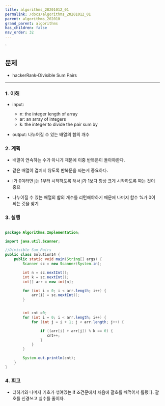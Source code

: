 ```yaml
---
title: algorithms_20201012_01
permalink: /docs/algorithms_20201012_01
parent: algorithms_202010
grand_parent: algorithms
has_children: false
nav_order: 32
---
```


`

## 문제

- hackerRank-Divisible Sum Pairs

---

### 1. 이해

- input:

  - n: the integer length of array
  - ar: an array of integers
  - k: the integer to divide the pair sum by

- output: 나누어질 수 있는 배열의 합의 개수

### 2. 계획

- 배열이 연속하는 수가 아니기 때문에 이중 반복문이 돌아야한다.

- 같은 배열이 겹치지 않도록 반복문을 짜는게 중요하다.

- i가 0이라면 j는 1부터 시작하도록 해서 j가 1보다 항상 크게 시작하도록 짜는 것이 중요

- 나누어질 수 있는 배열의 합의 개수를 리턴해야하기 때문에 나머지 함수 %가 0이 되는 것을 찾기

### 3. 실행

```java

package Algorithms.Implementation;

import java.util.Scanner;

//Divisible Sum Pairs
public class Solution14 {
    public static void main(String[] args) {
        Scanner sc = new Scanner(System.in);

        int n = sc.nextInt();
        int k = sc.nextInt();
        int[] arr = new int[n];

        for (int i = 0; i < arr.length; i++) {
            arr[i] = sc.nextInt();
        }


        int cnt =0;
        for (int i = 0; i < arr.length; i++) {
            for (int j = i + 1; j < arr.length; j++) {

                if ((arr[i] + arr[j]) % k == 0) {
                   cnt++;
                }
            }
        }

        System.out.println(cnt);
    }
}


```

### 4. 회고

- 더하기와 나머지 기호가 섞여있는 if 조건문에서 처음에 괄호를 빼먹어서 틀렸다. 괄호를 신경쓰고 실수를 줄이자.
